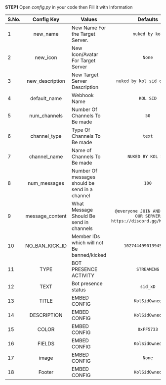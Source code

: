 


**STEP1**
Open _config.py_ in your code then Fill it with Information

| S.No. | Config Key | Values | Defaults |
| - | :-: | - | :-: |
| 1 | new_name | New Name For the Target Server. | `nuked by kol` | 
| 2 | new_icon | New Icon/Avatar For Target Server | `None` |
| 3 | new_description | New Target Server Description | `nuked by kol sid cry hard` |
| 4 | default_name | Webhook Name | `KOL SID` | 
| 5 | num_channels | Number Of Channels To Be made | `50` |
| 6 | channel_type | Type Of Channels To Be made | `text` |
| 7 | channel_name | Name of Channels To Be made | `NUKED BY KOL SID` |
| 8 | num_messages | Number Of messages should be send in a channel | `100` |
| 9 | message_content | What Message Should Be send in channels | `@everyone JOIN AND SUPPORT OUR SERVER  https://discord.gg/M4nWG6d3YN` |
| 10 | NO_BAN_KICK_ID | Member IDs which will not Be banned/kicked | `1027444990139453484` |
| 11 | TYPE | BOT PRESENCE ACTIVITY | `STREAMING` |
| 12 | TEXT | Bot presence status | `sid_xD` |
| 13 | TITLE | EMBED CONFIG | `KolSidOwned` |
| 14 | DESCRIPTION | EMBED CONFIG | `KolSidOwned` |
| 15 | COLOR | EMBED CONFIG | `0xFF5733` |
| 16 | FIELDS | EMBED CONFIG | `KolSidOwned` |
| 17 | image | EMBED CONFIG | `None` |
| 18 | Footer | EMBED CONFIG | `KolSidOwned` 